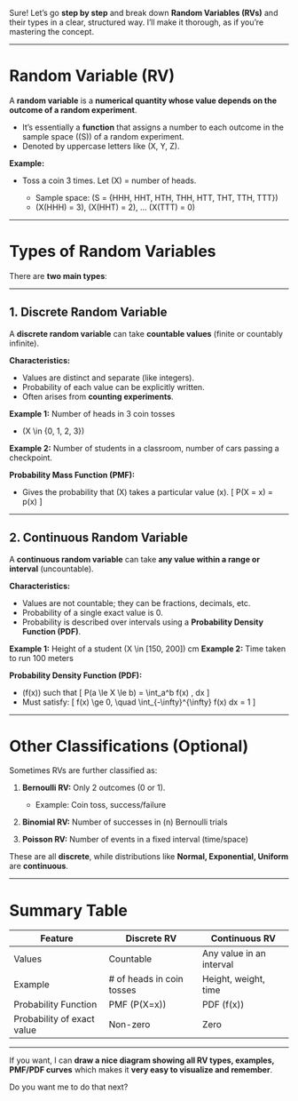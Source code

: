 Sure! Let’s go **step by step** and break down **Random Variables (RVs)** and their types in a clear, structured way. I’ll make it thorough, as if you’re mastering the concept.

---

# **Random Variable (RV)**

A **random variable** is a **numerical quantity whose value depends on the outcome of a random experiment**.

* It’s essentially a **function** that assigns a number to each outcome in the sample space ((S)) of a random experiment.
* Denoted by uppercase letters like (X, Y, Z).

**Example:**

* Toss a coin 3 times. Let (X) = number of heads.

  * Sample space: (S = {HHH, HHT, HTH, THH, HTT, THT, TTH, TTT})
  * (X(HHH) = 3), (X(HHT) = 2), … (X(TTT) = 0)

---

# **Types of Random Variables**

There are **two main types**:

---

## **1. Discrete Random Variable**

A **discrete random variable** can take **countable values** (finite or countably infinite).

**Characteristics:**

* Values are distinct and separate (like integers).
* Probability of each value can be explicitly written.
* Often arises from **counting experiments**.

**Example 1:** Number of heads in 3 coin tosses

* (X \in {0, 1, 2, 3})

**Example 2:** Number of students in a classroom, number of cars passing a checkpoint.

**Probability Mass Function (PMF):**

* Gives the probability that (X) takes a particular value (x).
  [
  P(X = x) = p(x)
  ]

---

## **2. Continuous Random Variable**

A **continuous random variable** can take **any value within a range or interval** (uncountable).

**Characteristics:**

* Values are not countable; they can be fractions, decimals, etc.
* Probability of a single exact value is 0.
* Probability is described over intervals using a **Probability Density Function (PDF)**.

**Example 1:** Height of a student (X \in [150, 200]) cm
**Example 2:** Time taken to run 100 meters

**Probability Density Function (PDF):**

* (f(x)) such that
  [
  P(a \le X \le b) = \int_a^b f(x) , dx
  ]
* Must satisfy:
  [
  f(x) \ge 0, \quad \int_{-\infty}^{\infty} f(x) dx = 1
  ]

---

# **Other Classifications (Optional)**

Sometimes RVs are further classified as:

1. **Bernoulli RV:** Only 2 outcomes (0 or 1).

   * Example: Coin toss, success/failure
2. **Binomial RV:** Number of successes in (n) Bernoulli trials
3. **Poisson RV:** Number of events in a fixed interval (time/space)

These are all **discrete**, while distributions like **Normal, Exponential, Uniform** are **continuous**.

---

# **Summary Table**

| Feature                    | Discrete RV               | Continuous RV            |
| -------------------------- | ------------------------- | ------------------------ |
| Values                     | Countable                 | Any value in an interval |
| Example                    | # of heads in coin tosses | Height, weight, time     |
| Probability Function       | PMF (P(X=x))              | PDF (f(x))               |
| Probability of exact value | Non-zero                  | Zero                     |

---

If you want, I can **draw a nice diagram showing all RV types, examples, PMF/PDF curves** which makes it **very easy to visualize and remember**.

Do you want me to do that next?
